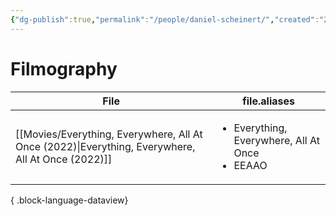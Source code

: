 ```yaml
---
{"dg-publish":true,"permalink":"/people/daniel-scheinert/","created":"2025-03-24","updated":"2025-03-24"}
---
```



# Filmography

| File                                                                                                 | file.aliases                                                        |
| ---------------------------------------------------------------------------------------------------- | ------------------------------------------------------------------- |
| [[Movies/Everything, Everywhere, All At Once (2022)\|Everything, Everywhere, All At Once (2022)]] | <ul><li>Everything, Everywhere, All At Once</li><li>EEAAO</li></ul> |

{ .block-language-dataview}
